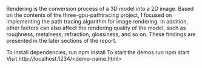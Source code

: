 Rendering is the conversion process of a 3D model into a 2D image.
Based on the contents of the three-gpu-pathtracing project, I focused on implementing the path tracing algorithm for image rendering. 
In addition, other factors can also affect the rendering quality of the model, such as roughness, metalness, refraction, glossiness, and so on. 
These findings are presented in the later sections of the report.

To install dependencies, run npm install
To start the demos run npm start
Visit http://localhost:1234/<demo-name.html>
